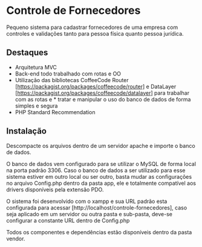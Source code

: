 # Controle de Fornecedores

Pequeno sistema para cadastrar fornecedores de uma empresa com controles e validações tanto para pessoa física quanto pessoa jurídica.

## Destaques

- Arquitetura MVC
- Back-end todo trabalhado com rotas e OO
- Utilização das bibliotecas CoffeeCode Router [https://packagist.org/packages/coffeecode/router] e DataLayer [https://packagist.org/packages/coffeecode/datalayer] para trabalhar com as rotas e * tratar e manipular o uso do banco de dados de forma simples e segura
- PHP Standard Recommendation

## Instalação

Descompacte os arquivos dentro de um servidor apache e importe o banco de dados.

O banco de dados vem configurado para se utilizar o MySQL de forma local na porta padrão 3306. Caso o banco de dados a ser utilizado para esse sistema estiver em outro local ou ser outro, basta mudar as configurações no arquivo Config.php dentro da pasta app, ele e totalmente compatível aos drivers disponíveis pela extensão PDO.

O sistema foi desenvolvido com o xampp e sua URL padrão esta configurada para acessar [http://localhost/controle-fornecedores], caso seja aplicado em um servidor ou outra pasta e sub-pasta, deve-se configurar a constante URL dentro de Config.php

Todos os componentes e dependências estão disponíveis dentro da pasta vendor.